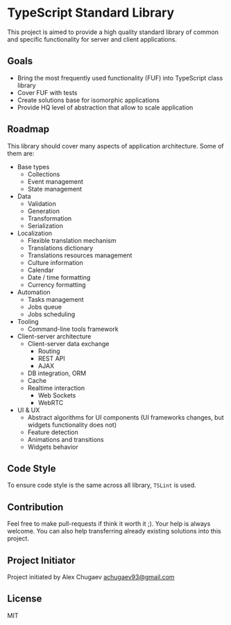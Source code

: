 # TypeScript Standard Library

This project is aimed to provide a high quality standard library of common and specific functionality for 
server and client applications.


## Goals

- Bring the most frequently used functionality (FUF) into TypeScript class library
- Cover FUF with tests
- Create solutions base for isomorphic applications
- Provide HQ level of abstraction that allow to scale application


## Roadmap

This library should cover many aspects of application architecture. Some of them are:

- Base types
  - Collections
  - Event management
  - State management
- Data
  - Validation
  - Generation
  - Transformation
  - Serialization
- Localization
  - Flexible translation mechanism
  - Translations dictionary
  - Translations resources management
  - Culture information
  - Calendar
  - Date / time formatting
  - Currency formatting
- Automation
  - Tasks management
  - Jobs queue
  - Jobs scheduling
- Tooling
  - Command-line tools framework
- Client-server architecture
  - Client-server data exchange
    - Routing
    - REST API
    - AJAX
  - DB integration, ORM
  - Cache
  - Realtime interaction
    - Web Sockets
    - WebRTC
- UI & UX
  - Abstract algorithms for UI components (UI frameworks changes, but widgets functionality does not)
  - Feature detection
  - Animations and transitions
  - Widgets behavior
  

## Code Style

To ensure code style is the same across all library, `TSLint` is used.


## Contribution

Feel free to make pull-requests if think it worth it ;). Your help is always welcome.
You can also help transferring already existing solutions into this project.


## Project Initiator

Project initiated by Alex Chugaev <achugaev93@gmail.com>


## License

MIT